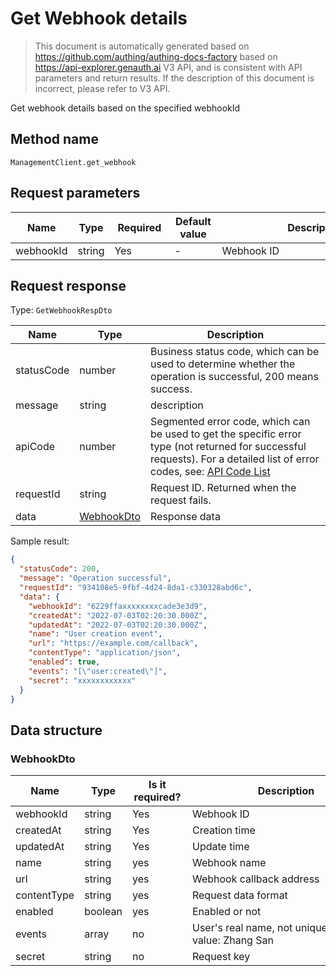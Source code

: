 # Get Webhook details

<!--
Warning ⚠️:
Do not modify this document directly,
https://github.com/Authing/authing-docs-factory
Use this project to generate
-->

<LastUpdated />

> This document is automatically generated based on https://github.com/authing/authing-docs-factory based on https://api-explorer.genauth.ai V3 API, and is consistent with API parameters and return results. If the description of this document is incorrect, please refer to V3 API.

Get webhook details based on the specified webhookId

## Method name

`ManagementClient.get_webhook`

## Request parameters

| Name      | Type   | <div style="width:80px">Required</div> | <div style="width:60px">Default value</div> | <div style="width:300px">Description</div> | <div style="width:200px">Sample value</div> |
| --------- | ------ | -------------------------------------- | ------------------------------------------- | ------------------------------------------ | ------------------------------------------- |
| webhookId | string | Yes                                    | -                                           | Webhook ID                                 | `6229ffaxxxxxxxxcade3e3d9`                  |

## Request response

Type: `GetWebhookRespDto`

| Name       | Type                                 | Description                                                                                                                                                                                                                                                                                                                                    |
| ---------- | ------------------------------------ | ---------------------------------------------------------------------------------------------------------------------------------------------------------------------------------------------------------------------------------------------------------------------------------------------------------------------------------------------- |
| statusCode | number                               | Business status code, which can be used to determine whether the operation is successful, 200 means success.                                                                                                                                                                                                                                   |
| message    | string                               | description                                                                                                                                                                                                                                                                                                                                    |
| apiCode    | number                               | Segmented error code, which can be used to get the specific error type (not returned for successful requests). For a detailed list of error codes, see: [API Code List](https://api-explorer.genauth.ai/?tag=group/%E5%BC%80%E5%8F%91%E5%87%86%E5%A4%87#tag/%E5%BC%80%E5%8F%91%E5%87%86%E5%A4%87/%E9%94%99%E8%AF%AF%E5%A4%84%E7%90%86/apiCode) |
| requestId  | string                               | Request ID. Returned when the request fails.                                                                                                                                                                                                                                                                                                   |
| data       | <a href="#WebhookDto">WebhookDto</a> | Response data                                                                                                                                                                                                                                                                                                                                  |

Sample result:

```json
{
  "statusCode": 200,
  "message": "Operation successful",
  "requestId": "934108e5-9fbf-4d24-8da1-c330328abd6c",
  "data": {
    "webhookId": "6229ffaxxxxxxxxcade3e3d9",
    "createdAt": "2022-07-03T02:20:30.000Z",
    "updatedAt": "2022-07-03T02:20:30.000Z",
    "name": "User creation event",
    "url": "https://example.com/callback",
    "contentType": "application/json",
    "enabled": true,
    "events": "[\"user:created\"]",
    "secret": "xxxxxxxxxxxx"
  }
}
```

## Data structure

### <a id="WebhookDto"></a> WebhookDto

| Name        | Type    | <div style="width:80px">Is it required?</div> | <div style="width:300px">Description</div>             | <div style="width:200px">Sample value</div> |
| ----------- | ------- | --------------------------------------------- | ------------------------------------------------------ | ------------------------------------------- |
| webhookId   | string  | Yes                                           | Webhook ID                                             | `6229ffaxxxxxxxxcade3e3d9`                  |
| createdAt   | string  | Yes                                           | Creation time                                          | `2022-07-03T02:20:30.000Z`                  |
| updatedAt   | string  | Yes                                           | Update time                                            | `2022-07-03T02:20:30.000Z`                  |
| name        | string  | yes                                           | Webhook name                                           | `User created event`                        |
| url         | string  | yes                                           | Webhook callback address                               | `https://example.com/callback`              |
| contentType | string  | yes                                           | Request data format                                    | application/json                            |
| enabled     | boolean | yes                                           | Enabled or not                                         | `true`                                      |
| events      | array   | no                                            | User's real name, not unique. Example value: Zhang San | `["user:created"]`                          |
| secret      | string  | no                                            | Request key                                            | `xxxxxxxxxxxx`                              |
